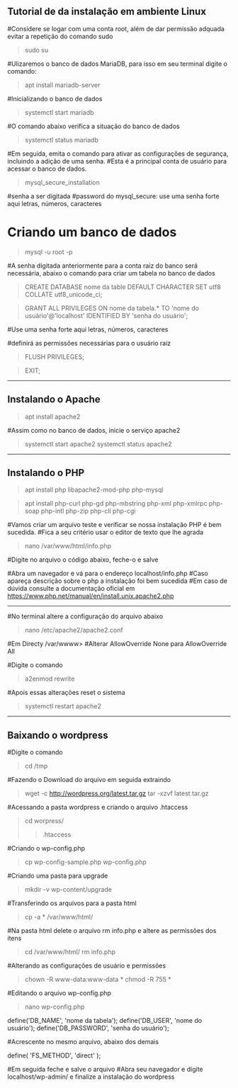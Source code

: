 ## Tutorial de da instalação em ambiente Linux
#Considere se logar com uma conta root, além de dar permissão adquada evitar a repetição do comando sudo

> sudo su

#Ulizaremos o banco de dados MariaDB, para isso em seu terminal digite o comando:

> apt install mariadb-server

#Inicializando o banco de dados

> systemctl start mariadb

#O comando abaixo verifica a situação do banco de dados

> systemctl status mariadb

#Em seguida, emita o comando para ativar as configurações de segurança, incluindo a adição de uma senha.
#Esta é a principal conta de usuário para acessar o banco de dados.

> mysql_secure_installation

#senha a ser digitada
#password do mysql_secure: use uma senha forte aqui letras, números, caracteres

# Criando um banco de dados

> mysql -u root -p

#A senha digitada anteriormente para a conta raiz do banco será necessária, abaixo o comando para criar um tabela no banco de dados

> CREATE DATABASE nome da table DEFAULT CHARACTER SET utf8 COLLATE utf8_unicode_ci;

> GRANT ALL PRIVILEGES ON nome da tabela.* TO 'nome do usuário'@'localhost' IDENTIFIED BY 'senha do usuário';

#Use uma senha forte aqui letras, números, caracteres

#definirá as permissões necessárias para o usuário raiz

> FLUSH PRIVILEGES;

> EXIT;
______________________________________________________
## Instalando o Apache

> apt install apache2

#Assim como no banco de dados, inicie o serviço apache2

> systemctl start apache2
> systemctl status apache2
______________________________________________________
## Instalando o PHP

> apt install php libapache2-mod-php php-mysql

> apt install php-curl php-gd php-mbstring php-xml php-xmlrpc php-soap php-intl php-zip php-cli php-cgi

#Vamos criar um arquivo teste e verificar se nossa instalação PHP é bem sucedida.
#Fica a seu critério usar o editor de texto que lhe agrada

> nano /var/www/html/info.php

#Digite no arquivo o código abaixo, feche-o e salve

<?php 
phpinfo();
?>

#Abra um navegador e vá para o endereço localhost/info.php
#Caso apareça descrição sobre o php a instalação foi bem sucedida
#Em caso de dúvida consulte a documentação oficial em https://www.php.net/manual/en/install.unix.apache2.php
___________________________________________________________
#No terminal altere a configuração do arquivo abaixo

> nano /etc/apache2/apache2.conf

#Em Directy /var/wwww> 
#Alterar AllowOverride None para AllowOverride All

#Digite o comando

> a2enmod rewrite

#Apois essas alterações reset o sistema

> systemctl restart apache2
______________________________________________________________
## Baixando o wordpress

#Digite o comando 

> cd /tmp

#Fazendo o Download do arquivo em seguida extraindo 

> wget -c http://wordpress.org/latest.tar.gz
> tar -xzvf latest.tar.gz

#Acessando a pasta wordpress e criando o arquivo .htaccess

> cd worpress/
> > .htaccess

#Criando o wp-config.php

> cp wp-config-sample.php wp-config.php

#Criando uma pasta para upgrade

> mkdir -v wp-content/upgrade

#Transferindo os arquivos para a pasta html

> cp -a * /var/www/html/

#Na pasta html delete o arquivo rm info.php e altere as permissões dos itens

> cd /var/www/html/
> rm info.php

#Alterando as configurações de usuário e permissões

> chown -R www-data:www-data *
> chmod -R 755 *

#Editando o arquivo wp-config.php

> nano wp-config.php

define('DB_NAME', 'nome da tabela');
define('DB_USER', 'nome do usuário');
define('DB_PASSWORD', 'senha do usuário');

#Acrescente no mesmo arquivo, abaixo dos demais

define( 'FS_METHOD', 'direct' );

#Em seguida feche e salve o arquivo
#Abra seu navegador e digite localhost/wp-admin/ e finalize a instalação do wordpress 
